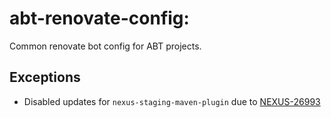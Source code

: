 # abt-renovate-config:

Common renovate bot config for ABT projects.

## Exceptions

 * Disabled updates for `nexus-staging-maven-plugin` due to [NEXUS-26993](https://issues.sonatype.org/browse/NEXUS-26993)
